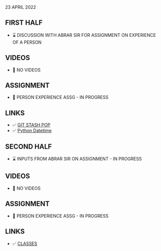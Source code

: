 23 	APRIL 2022

## FIRST HALF

- ⌛ DISCUSSION WITH ABRAR SIR FOR ASSIGNMENT ON EXPERIENCE OF A PERSON

## VIDEOS

- 🚫 NO VIDEOS

## ASSIGNMENT 

- 🚧 PERSON EXPERIENCE ASSG - IN PROGRESS

## LINKS

- ✅ [GIT STASH POP](https://www.theserverside.com/video/Compare-git-stash-pop-and-git-stash-apply-for-file-restores#:~:text=The%20key%20difference%20between%20git,then%20deletes%20the%20applied%20stash.)
- ✅ [Python Datetime](https://www.w3schools.com/python/python_datetime.asp)

## SECOND HALF

- ⌛ INPUTS FROM ABRAR SIR ON ASSIGNMENT - IN PROGRESS

## VIDEOS

- 🚫 NO VIDEOS

## ASSIGNMENT

- 🚧 PERSON EXPERIENCE ASSG - IN PROGRESS

## LINKS

- ✅ [CLASSES](https://docs.python.org/3/tutorial/classes.html)